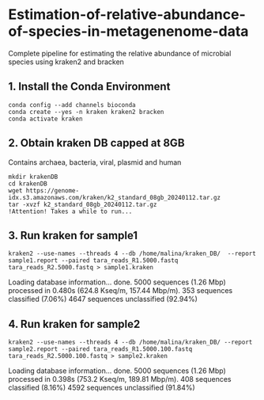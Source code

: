 # Estimation-of-relative-abundance-of-species-in-metagenenome-data
Complete pipeline for estimating the relative abundance of microbial species using kraken2 and bracken 
## 1. Install the Conda Environment

```{bash, eval=FALSE}
conda config --add channels bioconda  
conda create --yes -n kraken kraken2 bracken  
conda activate kraken 
```
## 2. Obtain kraken DB capped at 8GB
Contains archaea, bacteria, viral, plasmid and human 
```{bash, eval=FALSE}
mkdir krakenDB  
cd krakenDB  
wget https://genome-idx.s3.amazonaws.com/kraken/k2_standard_08gb_20240112.tar.gz    
tar -xvzf k2_standard_08gb_20240112.tar.gz  
!Attention! Takes a while to run...
```
## 3. Run kraken for sample1 
```{bash, eval=FALSE}
kraken2 --use-names --threads 4 --db /home/malina/kraken_DB/  --report sample1.report --paired tara_reads_R1.5000.fastq tara_reads_R2.5000.fastq > sample1.kraken
```
Loading database information... done.
5000 sequences (1.26 Mbp) processed in 0.480s (624.8 Kseq/m, 157.44 Mbp/m).
  353 sequences classified (7.06%)
  4647 sequences unclassified (92.94%)
## 4. Run kraken for sample2
```{bash, eval=FALSE}
kraken2 --use-names --threads 4 --db /home/malina/kraken_DB/ --report sample2.report --paired tara_reads_R1.5000.100.fastq tara_reads_R2.5000.100.fastq > sample2.kraken
```
Loading database information... done.
5000 sequences (1.26 Mbp) processed in 0.398s (753.2 Kseq/m, 189.81 Mbp/m).
  408 sequences classified (8.16%)
  4592 sequences unclassified (91.84%)


